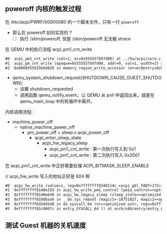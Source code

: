 ## poweroff 内核的触发过程

在 /etc/acpi/PWRF/00000080 的一个脚本文件，只有一行 `poweroff`

- 那么在 poweroff 如何实现的 ?
  - [ ] 执行 /sbin/poweroff, 但是 /sbin/poweroff 无法被 strace

在 QEMU 中的执行流程
acpi_pm1_cnt_write
```txt
#0  acpi_pm1_cnt_write (val=1, ar=0x555557b97d00) at ../hw/acpi/core.c:602
#1  acpi_pm_cnt_write (opaque=0x555557b97d00, addr=0, val=1, width=2) at ../hw/acpi/core.c:602
#2  0x0000555555b8d820 in memory_region_write_accessor (mr=mr@entry=0x555557b97f30, addr=0, value=value@entry=0x7fffd9ff90a8, size=size@entry=2, shift=<optimized out>,
```

- qemu_system_shutdown_request(SHUTDOWN_CAUSE_GUEST_SHUTDOWN);
  - 设置 shutdown_requested
  - 调用函数 qemu_notify_event，让 QEMU 从 poll 中返回出来，就是在 qemu_main_loop 中的死循环中离开。


内核调用流程:
- machine_power_off
  - native_machine_power_off
    - pm_power_off = sleep.c:acpi_power_off
      - acpi_enter_sleep_state
        - acpi_hw_legacy_sleep
          - acpi_pm1_cnt_write : 第一次执行写入到 0x1
          - acpi_pm1_cnt_write : 第二次执行写入 0x2001

在 acpi_pm1_cnt_write 中正好需要处理 ACPI_BITMASK_SLEEP_ENABLE

// acpi_hw_write 写入的地址正好是 604 啊
```txt
#0  acpi_hw_write (value=1, reg=0xffffffff82d0114c <acpi_gbl_FADT+172>) at drivers/acpi/acpica/hwregs.c:291
#1  0xffffffff8148e293 in acpi_hw_write_pm1_control (pm1a_control=<optimized out>, pm1b_control=pm1b_control@entry=1) at drivers/acpi/acpica/hwregs.c:462
#2  0xffffffff8148e649 in acpi_hw_legacy_sleep (sleep_state=<optimized out>) at drivers/acpi/acpica/hwsleep.c:101
#3  0xffffffff8108baa6 in __do_sys_reboot (magic1=-18751827, magic2=<optimized out>, cmd=1126301404, arg=0x0 <fixed_percpu_data>) at kernel/reboot.c:364
#4  0xffffffff81b945d0 in do_syscall_64 (nr=<optimized out>, regs=0xffffc90002007f58) at arch/x86/entry/common.c:47
#5  0xffffffff81c0007c in entry_SYSCALL_64 () at arch/x86/entry/entry_64.S:112
```

## 测试 Guest 机器的关机速度
